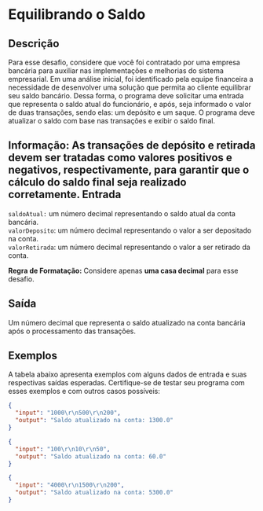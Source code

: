 # Equilibrando o Saldo

Descrição
---------

Para esse desafio, considere que você foi contratado por uma empresa bancária para auxiliar nas implementações e
melhorias do sistema empresarial. Em uma análise inicial, foi identificado pela equipe financeira a necessidade de
desenvolver uma solução que permita ao cliente equilibrar seu saldo bancário. Dessa forma, o programa deve solicitar uma
entrada que representa o saldo atual do funcionário, e após, seja informado o valor de duas transações, sendo elas: um
depósito e um saque. O programa deve atualizar o saldo com base nas transações e exibir o saldo final.

**Informação:** As transações de depósito e retirada devem ser tratadas como valores positivos e negativos,
respectivamente, para garantir que o cálculo do saldo final seja realizado corretamente. Entrada
-------

`saldoAtual:` um número decimal representando o saldo atual da conta bancária.  
`valorDeposito`: um número decimal representando o valor a ser depositado na conta.  
`valorRetirada`: um número decimal representando o valor a ser retirado da conta.

**Regra de Formatação:** Considere apenas **uma casa decimal** para esse desafio.

Saída
-----

Um número decimal que representa o saldo atualizado na conta bancária após o processamento das transações.

Exemplos
--------

A tabela abaixo apresenta exemplos com alguns dados de entrada e suas respectivas saídas esperadas. Certifique-se de
testar seu programa com esses exemplos e com outros casos possíveis:

```json
{
  "input": "1000\r\n500\r\n200",
  "output": "Saldo atualizado na conta: 1300.0"
}
```

```json
{
  "input": "100\r\n10\r\n50",
  "output": "Saldo atualizado na conta: 60.0"
}
```

```json
{
  "input": "4000\r\n1500\r\n200",
  "output": "Saldo atualizado na conta: 5300.0"
}
```